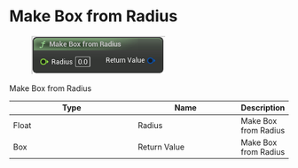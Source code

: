 # Make Box from Radius

<div align="left" data-full-width="false">

<figure><img src="Make_Box_from_Radius.png" alt=""><figcaption></figcaption></figure>

</div>

Make Box from Radius

<table>
<thead><tr><th width="250">Type</th><th width="200">Name</th><th>Description</th></tr></thead>
<tbody>
<tr><td>Float</td><td>Radius</td><td>Make Box from Radius</td></tr>
<tr><td>Box</td><td>Return Value</td><td>Make Box from Radius</td></tr>
</tbody>
</table>